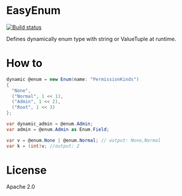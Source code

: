 # EasyEnum
[![Build status](https://ci.appveyor.com/api/projects/status/sp9c6k74e8o2tq7g/branch/master?svg=true)](https://ci.appveyor.com/project/0x0001F36D/easyenum/branch/master)

Defines dynamically enum type with string or ValueTuple at runtime.

# How to
```csharp
dynamic @enum = new Enum(name: "PermissionKinds")
{
  "None",
  ("Normal", 1 << 1),
  ("Admin", 1 << 2),
  ("Root", 1 << 3)
};

var dynamic_admin = @enum.Admin; 
var admin = @enum.Admin as Enum.Field;

var v = @enum.None | @enum.Normal; // output: None,Normal
var k = (int)v; //output: 2
```

# License
Apache 2.0
